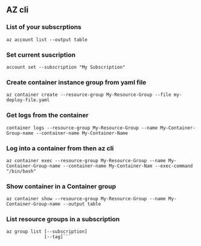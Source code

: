## AZ cli

### List of your subscrptions
```
az account list --output table
```
### Set current suscription
```
account set --subscription "My Subscription"
```
### Create container instance group from yaml file
```
az container create --resource-group My-Resource-Group --file my-deploy-file.yaml
```
### Get logs from the container
```
container logs --resource-group My-Resource-Group --name My-Container-Group-name --container-name My-Container-Name
```
### Log into a container from then az cli
```
az container exec --resource-group My-Resource-Group --name My-Container-Group-name --container-name My-Container-Nam --exec-command "/bin/bash"
```
### Show container in a Container group
```
az container show --resource-group My-Resource-Group --name My-Container-Group-name --output table
```

### List resource groups in a subscription
```
az group list [--subscription]
              [--tag]```


